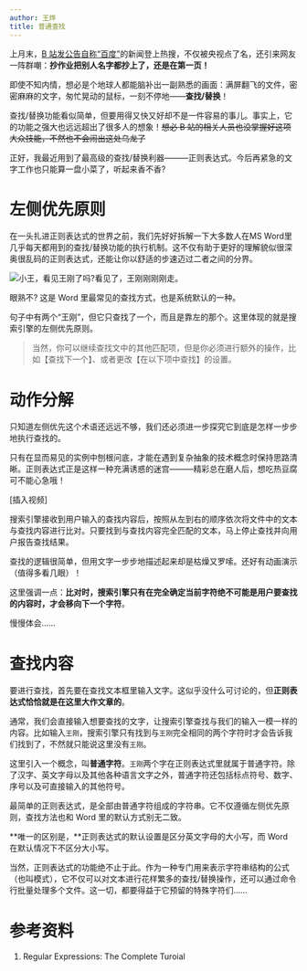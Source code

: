 ```yaml
---
author: 王烨
title: 普通查找
---
```


上月末，[B 站发公告自称“百度”](https://mp.weixin.qq.com/s/C0ekDnxNUECF-eiRVVSRdA)的新闻登上热搜，不仅被央视点了名，还引来网友一阵群嘲：**抄作业把别人名字都抄上了，还是在第一页！**

即使不知内情，想必是个地球人都能脑补出一副熟悉的画面：满屏翻飞的文件，密密麻麻的文字，匆忙晃动的鼠标，一刻不停地——**查找/替换**！

查找/替换功能看似简单，但要用得又快又好却不是一件容易的事儿。事实上，它的功能之强大也远远超出了很多人的想象！~~想必 B 站的相关人员也没掌握好这项大众技能，不然也不会闹出这处乌龙了~~

正好，我最近用到了最高级的查找/替换利器———正则表达式。今后再紧急的文字工作也只能算一盘小菜了，听起来香不香? 

# 左侧优先原则

在一头扎进正则表达式的世界之前，我们先好好拆解一下大多数人在MS Word里几乎每天都用到的查找/替换功能的执行机制。这不仅有助于更好的理解貌似很深奥很乱码的正则表达式，还能让你以舒适的步速迈过二者之间的分界。

![小王，看见王刚了吗?看见了，王刚刚刚刚走。](https://mmbiz.qpic.cn/mmbiz_jpg/h11VMG8jwaf9Z25uFeiaa8hTmc3TAranDIriaBbibgKZrtd0mkUib0kGbhBVKFwfs2DvQzibu9e131HZXOgDVIUunpQ/0?wx_fmt=jpeg)

眼熟不? 这是 Word 里最常见的查找方式，也是系统默认的一种。

句子中有两个“王刚”，但它只查找了一个，而且是靠左的那个。这里体现的就是搜索引擎的左侧优先原则。

> 当然，你可以继续查找文中的其他匹配项，但是你必须进行额外的操作，比如【查找下一个】、或者更改【在以下项中查找】的设置。

# 动作分解

只知道左侧优先这个术语还远远不够，我们还必须进一步探究它到底是怎样一步步地执行查找的。

只有在显而易见的实例中刨根问底，才能在遇到复杂抽象的技术概念时保持思路清晰。正则表达式正是这样一种充满诱惑的迷宫———精彩总在磨人后，想吃热豆腐可不能心急哦！

[插入视频]

搜索引擎接收到用户输入的查找内容后，按照从左到右的顺序依次将文件中的文本与查找内容进行比对。只要找到与查找内容完全匹配的文本，马上停止查找并向用户报告查找结果。

查找的逻辑很简单，但用文字一步步地描述起来却是枯燥又罗嗦。还好有动画演示（值得多看几眼）！

这里强调一点：**比对时，搜索引擎只有在完全确定当前字符绝不可能是用户要查找的内容时，才会移向下一个字符**。

慢慢体会……

# 查找内容

要进行查找，首先要在查找文本框里输入文字。这似乎没什么可讨论的，但**正则表达式恰恰就是在这里大作文章的**。

通常，我们会直接输入想要查找的文字，让搜索引擎查找与我们的输入一模一样的内容。比如输入```王刚```，搜索引擎只有找到与```王刚```完全相同的两个字符时才会告诉我们找到了，不然就只能说这里没有```王刚```。

这里引入一个概念，叫**普通字符**。```王刚```两个字在正则表达式里就属于普通字符。除了汉字、英文字母以及其他各种语言文字之外，普通字符还包括标点符号、数字、序号以及可直接输入的其他符号。

最简单的正则表达式，是全部由普通字符组成的字符串。它不仅遵循左侧优先原则，查找方法也和 Word 里的默认方式别无二致。

**唯一的区别是，**正则表达式的默认设置是区分英文字母的大小写，而 Word 在默认情况下不区分大小写。

当然，正则表达式的功能绝不止于此。作为一种专门用来表示字符串结构的公式（也叫模式），它不仅可以对文本进行花样繁多的查找/替换操作，还可以通过命令行批量处理多个文件。这一切，都要得益于它预留的特殊字符们……

# 参考资料

1. Regular Expressions: The Complete Turoial

